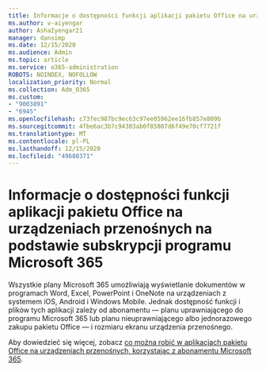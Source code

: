 ```yaml
---
title: Informacje o dostępności funkcji aplikacji pakietu Office na urządzeniach przenośnych na podstawie subskrypcji programu Microsoft 365
ms.author: v-aiyengar
author: AshaIyengar21
manager: dansimp
ms.date: 12/15/2020
ms.audience: Admin
ms.topic: article
ms.service: o365-administration
ROBOTS: NOINDEX, NOFOLLOW
localization_priority: Normal
ms.collection: Adm_O365
ms.custom:
- "9003891"
- "6945"
ms.openlocfilehash: c73fec987bc9ec63c97ee05962ee16fb857e809b
ms.sourcegitcommit: 4fbe6ac3b7c94303ab0f85807d6f49e70cf7721f
ms.translationtype: MT
ms.contentlocale: pl-PL
ms.lasthandoff: 12/15/2020
ms.locfileid: "49680371"
---
```

# <a name="learn-about-microsoft-365-subscriptionbased-availability-of-office-apps-features-on-mobile-devices"></a>Informacje o dostępności funkcji aplikacji pakietu Office na urządzeniach przenośnych na podstawie subskrypcji programu Microsoft 365

Wszystkie plany Microsoft 365 umożliwiają wyświetlanie dokumentów w programach Word, Excel, PowerPoint i OneNote na urządzeniach z systemem iOS, Android i Windows Mobile. Jednak dostępność funkcji i plików tych aplikacji zależy od abonamentu — planu uprawniającego do programu Microsoft 365 lub planu nieuprawniającego albo jednorazowego zakupu pakietu Office — i rozmiaru ekranu urządzenia przenośnego.

Aby dowiedzieć się więcej, zobacz [co można robić w aplikacjach pakietu Office na urządzeniach przenośnych, korzystając z abonamentu Microsoft 365](https://go.microsoft.com/fwlink/?linkid=2135575). 